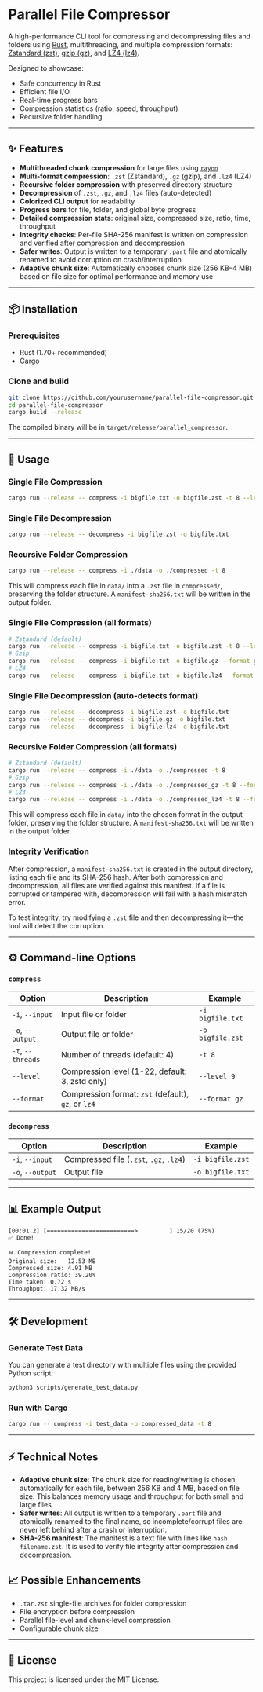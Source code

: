 # Parallel File Compressor

A high-performance CLI tool for compressing and decompressing files and folders using [Rust](https://www.rust-lang.org/), multithreading, and multiple compression formats: [Zstandard (zst)](https://facebook.github.io/zstd/), [gzip (gz)](https://www.gnu.org/software/gzip/), and [LZ4 (lz4)](https://lz4.github.io/lz4/).

Designed to showcase:
- Safe concurrency in Rust
- Efficient file I/O
- Real-time progress bars
- Compression statistics (ratio, speed, throughput)
- Recursive folder handling

---

## ✨ Features

- **Multithreaded chunk compression** for large files using [`rayon`](https://docs.rs/rayon)
- **Multi-format compression**: `.zst` (Zstandard), `.gz` (gzip), and `.lz4` (LZ4)
- **Recursive folder compression** with preserved directory structure
- **Decompression** of `.zst`, `.gz`, and `.lz4` files (auto-detected)
- **Colorized CLI output** for readability
- **Progress bars** for file, folder, and global byte progress
- **Detailed compression stats**: original size, compressed size, ratio, time, throughput
- **Integrity checks**: Per-file SHA-256 manifest is written on compression and verified after compression and decompression
- **Safer writes**: Output is written to a temporary `.part` file and atomically renamed to avoid corruption on crash/interruption
- **Adaptive chunk size**: Automatically chooses chunk size (256 KB–4 MB) based on file size for optimal performance and memory use

---

## 📦 Installation

### Prerequisites
- Rust (1.70+ recommended)
- Cargo

### Clone and build
```bash
git clone https://github.com/yourusername/parallel-file-compressor.git
cd parallel-file-compressor
cargo build --release
```

The compiled binary will be in `target/release/parallel_compressor`.

---

## 🚀 Usage

### Single File Compression
```bash
cargo run --release -- compress -i bigfile.txt -o bigfile.zst -t 8 --level 22
```

### Single File Decompression
```bash
cargo run --release -- decompress -i bigfile.zst -o bigfile.txt
```

### Recursive Folder Compression
```bash
cargo run --release -- compress -i ./data -o ./compressed -t 8
```
This will compress each file in `data/` into a `.zst` file in `compressed/`, preserving the folder structure. A `manifest-sha256.txt` will be written in the output folder.
### Single File Compression (all formats)
```bash
# Zstandard (default)
cargo run --release -- compress -i bigfile.txt -o bigfile.zst -t 8 --level 22
# Gzip
cargo run --release -- compress -i bigfile.txt -o bigfile.gz --format gz
# LZ4
cargo run --release -- compress -i bigfile.txt -o bigfile.lz4 --format lz4
```

### Single File Decompression (auto-detects format)
```bash
cargo run --release -- decompress -i bigfile.zst -o bigfile.txt
cargo run --release -- decompress -i bigfile.gz -o bigfile.txt
cargo run --release -- decompress -i bigfile.lz4 -o bigfile.txt
```

### Recursive Folder Compression (all formats)
```bash
# Zstandard (default)
cargo run --release -- compress -i ./data -o ./compressed -t 8
# Gzip
cargo run --release -- compress -i ./data -o ./compressed_gz -t 8 --format gz
# LZ4
cargo run --release -- compress -i ./data -o ./compressed_lz4 -t 8 --format lz4
```
This will compress each file in `data/` into the chosen format in the output folder, preserving the folder structure. A `manifest-sha256.txt` will be written in the output folder.
### Integrity Verification
After compression, a `manifest-sha256.txt` is created in the output directory, listing each file and its SHA-256 hash. After both compression and decompression, all files are verified against this manifest. If a file is corrupted or tampered with, decompression will fail with a hash mismatch error.

To test integrity, try modifying a `.zst` file and then decompressing it—the tool will detect the corruption.

---

## ⚙️ Command-line Options


### `compress`
| Option | Description | Example |
|--------|-------------|---------|
| `-i`, `--input` | Input file or folder | `-i bigfile.txt` |
| `-o`, `--output` | Output file or folder | `-o bigfile.zst` |
| `-t`, `--threads` | Number of threads (default: 4) | `-t 8` |
| `--level` | Compression level (1-22, default: 3, zstd only) | `--level 9` |
| `--format` | Compression format: `zst` (default), `gz`, or `lz4` | `--format gz` |


### `decompress`
| Option | Description | Example |
|--------|-------------|---------|
| `-i`, `--input` | Compressed file (`.zst`, `.gz`, `.lz4`) | `-i bigfile.zst` |
| `-o`, `--output` | Output file | `-o bigfile.txt` |

---

## 📊 Example Output

```text
[00:01.2] [=========================>         ] 15/20 (75%)
✅ Done!

📊 Compression complete!
Original size:   12.53 MB
Compressed size: 4.91 MB
Compression ratio: 39.20%
Time taken: 0.72 s
Throughput: 17.32 MB/s
```

---

## 🛠️ Development

### Generate Test Data
You can generate a test directory with multiple files using the provided Python script:
```bash
python3 scripts/generate_test_data.py
```

### Run with Cargo
```bash
cargo run -- compress -i test_data -o compressed_data -t 8
```

---

## ⚡️ Technical Notes

- **Adaptive chunk size**: The chunk size for reading/writing is chosen automatically for each file, between 256 KB and 4 MB, based on file size. This balances memory usage and throughput for both small and large files.
- **Safer writes**: All output is written to a temporary `.part` file and atomically renamed to the final name, so incomplete/corrupt files are never left behind after a crash or interruption.
- **SHA-256 manifest**: The manifest is a text file with lines like `hash  filename.zst`. It is used to verify file integrity after compression and decompression.

## 📈 Possible Enhancements

- `.tar.zst` single-file archives for folder compression
- File encryption before compression
- Parallel file-level and chunk-level compression
- Configurable chunk size

---

## 📜 License
This project is licensed under the MIT License.
